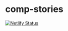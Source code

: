 # comp-stories

[![Netlify Status](https://api.netlify.com/api/v1/badges/ad1491c9-595d-4da3-a7dd-92b0c1937e1c/deploy-status)](https://app.netlify.com/sites/comp-stories/deploys)
